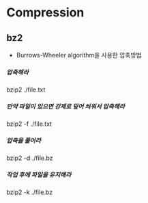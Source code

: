 <!-- TITLE: Basic -->
<!-- SUBTITLE: A quick summary of Basic -->

# Compression
## bz2
- Burrows-Wheeler algorithm을 사용한 압축방법

##### 압축해라
bzip2 ./file.txt

##### 만약 파일이 있으면 강제로 덮어 씌워서 압축해라
bzip2 -f ./file.txt

##### 압축을 풀어라
bzip2 -d ./file.bz

##### 작업 후에 파일을 유지해라
bzip2 -k ./file.bz
